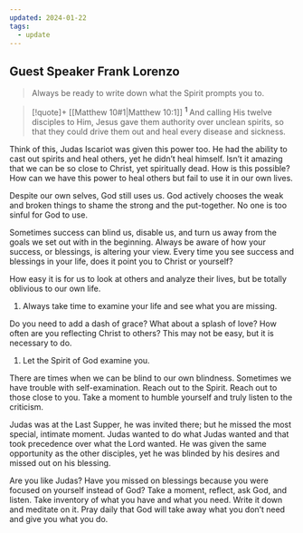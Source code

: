 ```yaml
---
updated: 2024-01-22
tags:
  - update
---
```


## Guest Speaker Frank Lorenzo

> Always be ready to write down what the Spirit prompts you to.

> [!quote]+ [[Matthew 10#1|Matthew 10:1]]
> <sup>**1** </sup>And calling His twelve disciples to Him, Jesus gave them authority over unclean spirits, so that they could drive them out and heal every disease and sickness. 

Think of this, Judas Iscariot was given this power too. He had the ability to cast out spirits and heal others, yet he didn’t heal himself. Isn’t it amazing that we can be so close to Christ, yet spiritually dead. How is this possible? How can we have this power to heal others but fail to use it in our own lives.

Despite our own selves, God still uses us. God actively chooses the weak and broken things to shame the strong and the put-together. No one is too sinful for God to use.

Sometimes success can blind us, disable us, and turn us away from the goals we set out with in the beginning. Always be aware of how your success, or blessings, is altering your view. Every time you see success and blessings in your life, does it point you to Christ or yourself?

How easy it is for us to look at others and analyze their lives, but be totally oblivious to our own life.

1. Always take time to examine your life and see what you are missing.

Do you need to add a dash of grace? What about a splash of love? How often are you reflecting Christ to others? This may not be easy, but it is necessary to do.

1. Let the Spirit of God examine you.

There are times when we can be blind to our own blindness. Sometimes we have trouble with self-examination. Reach out to the Spirit. Reach out to those close to you. Take a moment to humble yourself and truly listen to the criticism.

Judas was at the Last Supper, he was invited there; but he missed the most special, intimate moment. Judas wanted to do what Judas wanted and that took precedence over what the Lord wanted. He was given the same opportunity as the other disciples, yet he was blinded by his desires and missed out on his blessing.

Are you like Judas? Have you missed on blessings because you were focused on yourself instead of God? Take a moment, reflect, ask God, and listen. Take inventory of what you have and what you need. Write it down and meditate on it. Pray daily that God will take away what you don’t need and give you what you do.
